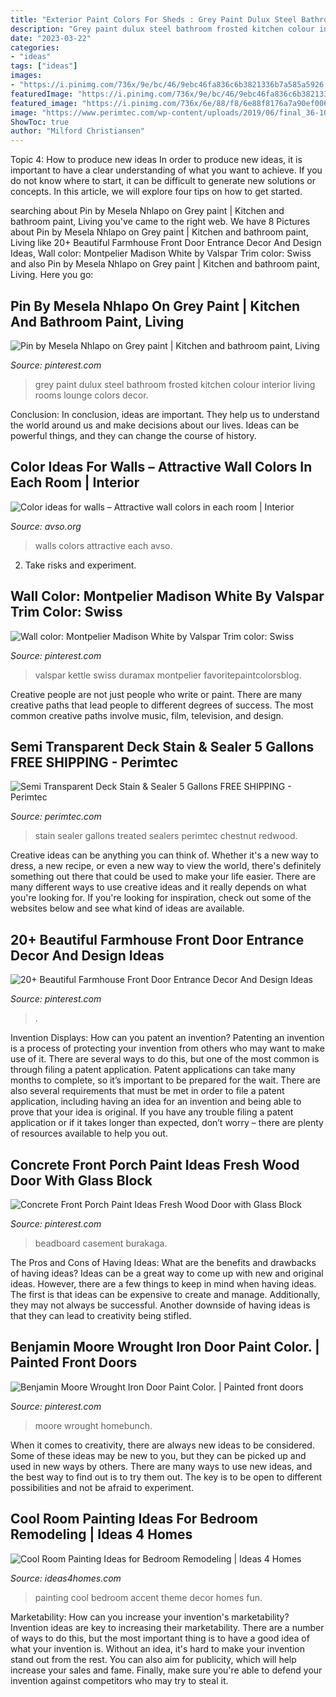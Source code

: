 ```yaml
---
title: "Exterior Paint Colors For Sheds : Grey Paint Dulux Steel Bathroom Frosted Kitchen Colour Interior Living Rooms Lounge Colors Decor"
description: "Grey paint dulux steel bathroom frosted kitchen colour interior living rooms lounge colors decor"
date: "2023-03-22"
categories:
- "ideas"
tags: ["ideas"]
images:
- "https://i.pinimg.com/736x/9e/bc/46/9ebc46fa836c6b3821336b7a585a5926.jpg"
featuredImage: "https://i.pinimg.com/736x/9e/bc/46/9ebc46fa836c6b3821336b7a585a5926.jpg"
featured_image: "https://i.pinimg.com/736x/6e/88/f8/6e88f8176a7a90ef0066e575f8700323.jpg"
image: "https://www.perimtec.com/wp-content/uploads/2019/06/final_36-1080x810.jpg"
ShowToc: true
author: "Milford Christiansen"
---
```



Topic 4: How to produce new ideas
In order to produce new ideas, it is important to have a clear understanding of what you want to achieve. If you do not know where to start, it can be difficult to generate new solutions or concepts. In this article, we will explore four tips on how to get started.

	

		
searching about Pin by Mesela Nhlapo on Grey paint | Kitchen and bathroom paint, Living you've came to the right web. We have 8 Pictures about Pin by Mesela Nhlapo on Grey paint | Kitchen and bathroom paint, Living like 20+ Beautiful Farmhouse Front Door Entrance Decor And Design Ideas, Wall color: Montpelier Madison White by Valspar Trim color: Swiss and also Pin by Mesela Nhlapo on Grey paint | Kitchen and bathroom paint, Living. Here you go:
		
    
## Pin By Mesela Nhlapo On Grey Paint | Kitchen And Bathroom Paint, Living

<img loading=lazy src="https://i.pinimg.com/736x/76/c3/74/76c374679ccd3785b6c7c3f6a671ea09--grey-paint-lounge-ideas.jpg" onerror="this.onerror=null;this.src='https://tse1.mm.bing.net/th?id=OIP.LsZwmRra5XyQ2O8Sz2WvGgHaJ3&amp;pid=15.1';" alt="Pin by Mesela Nhlapo on Grey paint | Kitchen and bathroom paint, Living">

_Source: pinterest.com_

>grey paint dulux steel bathroom frosted kitchen colour interior living rooms lounge colors decor. 

	

Conclusion:
In conclusion, ideas are important. They help us to understand the world around us and make decisions about our lives. Ideas can be powerful things, and they can change the course of history.

    
## Color Ideas For Walls – Attractive Wall Colors In Each Room | Interior

<img loading=lazy src="http://www.avso.org/wp-content/uploads/files/3/7/9/color-ideas-for-walls-attractive-wall-colors-in-each-room-22-379.jpg" onerror="this.onerror=null;this.src='https://tse2.mm.bing.net/th?id=OIP.VWyDBKIrQ1_JrhZ4UCDN1wHaJ4&amp;pid=15.1';" alt="Color ideas for walls – Attractive wall colors in each room | Interior">

_Source: avso.org_

>walls colors attractive each avso. 

	

2. Take risks and experiment.

    
## Wall Color: Montpelier Madison White By Valspar Trim Color: Swiss

<img loading=lazy src="https://i.pinimg.com/736x/12/fc/de/12fcde2e30c95a05b1c7f339228e8542--front-door-entry-front-doors.jpg" onerror="this.onerror=null;this.src='https://tse2.mm.bing.net/th?id=OIP.DChY5aqBsSqRuPawZdyfngHaJ3&amp;pid=15.1';" alt="Wall color: Montpelier Madison White by Valspar Trim color: Swiss">

_Source: pinterest.com_

>valspar kettle swiss duramax montpelier favoritepaintcolorsblog. 

	

Creative people are not just people who write or paint. There are many creative paths that lead people to different degrees of success. The most common creative paths involve music, film, television, and design.

    
## Semi Transparent Deck Stain &amp; Sealer 5 Gallons FREE SHIPPING - Perimtec

<img loading=lazy src="https://www.perimtec.com/wp-content/uploads/2019/06/final_36-1080x810.jpg" onerror="this.onerror=null;this.src='https://tse4.mm.bing.net/th?id=OIP.Sar_bpSbJZPwx8dA2UwRwAHaFj&amp;pid=15.1';" alt="Semi Transparent Deck Stain &amp; Sealer 5 Gallons FREE SHIPPING - Perimtec">

_Source: perimtec.com_

>stain sealer gallons treated sealers perimtec chestnut redwood. 

	

Creative ideas can be anything you can think of. Whether it's a new way to dress, a new recipe, or even a new way to view the world, there's definitely something out there that could be used to make your life easier. There are many different ways to use creative ideas and it really depends on what you're looking for. If you're looking for inspiration, check out some of the websites below and see what kind of ideas are available.

    
## 20+ Beautiful Farmhouse Front Door Entrance Decor And Design Ideas

<img loading=lazy src="https://i.pinimg.com/736x/1f/32/e0/1f32e081ace0a2866683a9701345c2fb.jpg" onerror="this.onerror=null;this.src='https://tse1.mm.bing.net/th?id=OIP.GMiMqLDZc0LftmZuE9N3nQHaNK&amp;pid=15.1';" alt="20+ Beautiful Farmhouse Front Door Entrance Decor And Design Ideas">

_Source: pinterest.com_

>. 

	

Invention Displays: How can you patent an invention?
Patenting an invention is a process of protecting your invention from others who may want to make use of it. There are several ways to do this, but one of the most common is through filing a patent application. Patent applications can take many months to complete, so it’s important to be prepared for the wait. There are also several requirements that must be met in order to file a patent application, including having an idea for an invention and being able to prove that your idea is original. If you have any trouble filing a patent application or if it takes longer than expected, don’t worry – there are plenty of resources available to help you out.

    
## Concrete Front Porch Paint Ideas Fresh Wood Door With Glass Block

<img loading=lazy src="https://i.pinimg.com/736x/9e/bc/46/9ebc46fa836c6b3821336b7a585a5926.jpg" onerror="this.onerror=null;this.src='https://tse4.mm.bing.net/th?id=OIP.NVFYLh2GSBTWUcN9iEQhjwHaLJ&amp;pid=15.1';" alt="Concrete Front Porch Paint Ideas Fresh Wood Door with Glass Block">

_Source: pinterest.com_

>beadboard casement burakaga. 

	

The Pros and Cons of Having Ideas: What are the benefits and drawbacks of having ideas?
Ideas can be a great way to come up with new and original ideas. However, there are a few things to keep in mind when having ideas. The first is that ideas can be expensive to create and manage. Additionally, they may not always be successful. Another downside of having ideas is that they can lead to creativity being stifled.

    
## Benjamin Moore Wrought Iron Door Paint Color. | Painted Front Doors

<img loading=lazy src="https://i.pinimg.com/736x/6e/88/f8/6e88f8176a7a90ef0066e575f8700323.jpg" onerror="this.onerror=null;this.src='https://tse1.mm.bing.net/th?id=OIP.AZpU2PUG5LVAJalCyxMPdwHaLH&amp;pid=15.1';" alt="Benjamin Moore Wrought Iron Door Paint Color. | Painted front doors">

_Source: pinterest.com_

>moore wrought homebunch. 

	

When it comes to creativity, there are always new ideas to be considered. Some of these ideas may be new to you, but they can be picked up and used in new ways by others. There are many ways to use new ideas, and the best way to find out is to try them out. The key is to be open to different possibilities and not be afraid to experiment.

    
## Cool Room Painting Ideas For Bedroom Remodeling | Ideas 4 Homes

<img loading=lazy src="http://www.ideas4homes.com/wp-content/uploads/2015/12/Alluring-White-Flower-Accent-Picture-Decor-in-Cool-Room-Painting-Ideas-with-Cute-WallSelve.jpg" onerror="this.onerror=null;this.src='https://tse4.mm.bing.net/th?id=OIP.LKGa0QfEquPrAlwizkEnbAHaFj&amp;pid=15.1';" alt="Cool Room Painting Ideas for Bedroom Remodeling | Ideas 4 Homes">

_Source: ideas4homes.com_

>painting cool bedroom accent theme decor homes fun. 

	

Marketability: How can you increase your invention's marketability?
Invention ideas are key to increasing their marketability. There are a number of ways to do this, but the most important thing is to have a good idea of what your invention is. Without an idea, it's hard to make your invention stand out from the rest. You can also aim for publicity, which will help increase your sales and fame. Finally, make sure you're able to defend your invention against competitors who may try to steal it.

